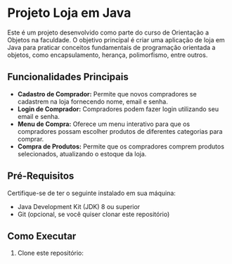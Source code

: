 # Projeto Loja em Java

Este é um projeto desenvolvido como parte do curso de Orientação a Objetos na faculdade. O objetivo principal é criar uma aplicação de loja em Java para praticar conceitos fundamentais de programação orientada a objetos, como encapsulamento, herança, polimorfismo, entre outros.

## Funcionalidades Principais

- **Cadastro de Comprador:** Permite que novos compradores se cadastrem na loja fornecendo nome, email e senha.
- **Login de Comprador:** Compradores podem fazer login utilizando seu email e senha.
- **Menu de Compra:** Oferece um menu interativo para que os compradores possam escolher produtos de diferentes categorias para comprar.
- **Compra de Produtos:** Permite que os compradores comprem produtos selecionados, atualizando o estoque da loja.

## Pré-Requisitos

Certifique-se de ter o seguinte instalado em sua máquina:

- Java Development Kit (JDK) 8 ou superior
- Git (opcional, se você quiser clonar este repositório)

## Como Executar

1. Clone este repositório:


